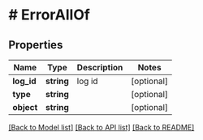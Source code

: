 # # ErrorAllOf

## Properties

Name | Type | Description | Notes
------------ | ------------- | ------------- | -------------
**log_id** | **string** | log id | [optional]
**type** | **string** |  | [optional]
**object** | **string** |  | [optional]

[[Back to Model list]](../../README.md#models) [[Back to API list]](../../README.md#endpoints) [[Back to README]](../../README.md)
